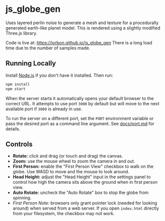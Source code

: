 # js_globe_gen
Uses layered perlin noise to generate a mesh and texture for a procedurally generated earth-like planet model. This is rendered using a slightly modified Three.js library.

Code is live at: https://jorbon.github.io/js_globe_gen
There is a long load time due to the number of samples made.

## Running Locally

Install [Node.js](https://nodejs.org/) if you don't have it installed. Then run:

```bash
npm install
npm start
```

When the server starts it automatically opens your default browser to the correct URL. It attempts to use port `3000` by default but will move to the next available port if `3000` is already in use.

To run the server on a different port, set the `PORT` environment variable or
pass the desired port as a command line argument. See
[docs/port.md](docs/port.md) for details.

## Controls

 - **Rotate:** click and drag (or touch and drag) the canvas.
- **Zoom:** use the mouse wheel to zoom the camera in and out.
- **First Person:** enable the "First Person View" checkbox to walk on the globe. Use WASD to move and the mouse to look around.
- **Head Height:** adjust the "Head Height" input in the settings panel to control how high the camera sits above the ground when in first person view.
- **Auto Rotate:** uncheck the "Auto Rotate" box to stop the globe from spinning.
 - *First Person Note:* browsers only grant pointer lock (needed for looking around) when served from a web server. If you open `index.html` directly from your filesystem, the checkbox may not work.
